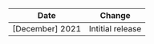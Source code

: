 | Date          | Change            |
|---------------|-------------------|
| [December] 2021 | Intitial release  |
